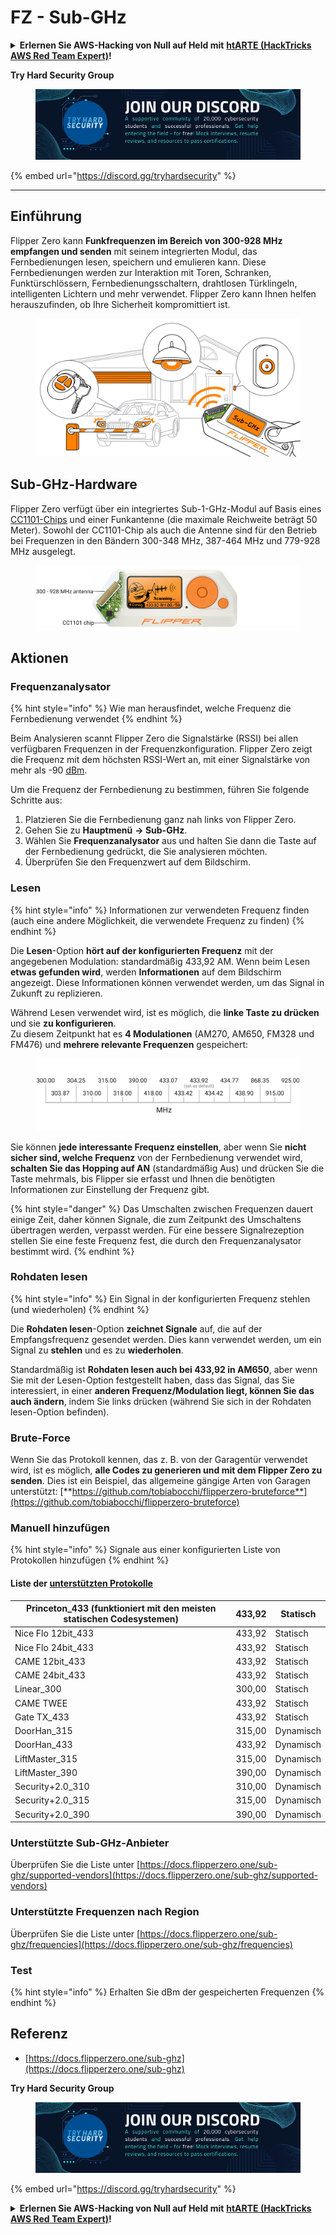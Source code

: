# FZ - Sub-GHz

<details>

<summary><strong>Erlernen Sie AWS-Hacking von Null auf Held mit</strong> <a href="https://training.hacktricks.xyz/courses/arte"><strong>htARTE (HackTricks AWS Red Team Expert)</strong></a><strong>!</strong></summary>

Andere Möglichkeiten, HackTricks zu unterstützen:

* Wenn Sie Ihr **Unternehmen in HackTricks beworben sehen möchten** oder **HackTricks in PDF herunterladen möchten**, überprüfen Sie die [**ABONNEMENTPLÄNE**](https://github.com/sponsors/carlospolop)!
* Holen Sie sich das [**offizielle PEASS & HackTricks-Merchandise**](https://peass.creator-spring.com)
* Entdecken Sie [**The PEASS Family**](https://opensea.io/collection/the-peass-family), unsere Sammlung exklusiver [**NFTs**](https://opensea.io/collection/the-peass-family)
* **Treten Sie der** 💬 [**Discord-Gruppe**](https://discord.gg/hRep4RUj7f) oder der [**Telegram-Gruppe**](https://t.me/peass) bei oder **folgen** Sie uns auf **Twitter** 🐦 [**@carlospolopm**](https://twitter.com/hacktricks\_live)**.**
* **Teilen Sie Ihre Hacking-Tricks, indem Sie PRs an die** [**HackTricks**](https://github.com/carlospolop/hacktricks) und [**HackTricks Cloud**](https://github.com/carlospolop/hacktricks-cloud) GitHub-Repositories einreichen.

</details>

**Try Hard Security Group**

<figure><img src="../../../.gitbook/assets/telegram-cloud-document-1-5159108904864449420.jpg" alt=""><figcaption></figcaption></figure>

{% embed url="https://discord.gg/tryhardsecurity" %}

***

## Einführung <a href="#kfpn7" id="kfpn7"></a>

Flipper Zero kann **Funkfrequenzen im Bereich von 300-928 MHz empfangen und senden** mit seinem integrierten Modul, das Fernbedienungen lesen, speichern und emulieren kann. Diese Fernbedienungen werden zur Interaktion mit Toren, Schranken, Funktürschlössern, Fernbedienungsschaltern, drahtlosen Türklingeln, intelligenten Lichtern und mehr verwendet. Flipper Zero kann Ihnen helfen herauszufinden, ob Ihre Sicherheit kompromittiert ist.

<figure><img src="../../../.gitbook/assets/image (714).png" alt=""><figcaption></figcaption></figure>

## Sub-GHz-Hardware <a href="#kfpn7" id="kfpn7"></a>

Flipper Zero verfügt über ein integriertes Sub-1-GHz-Modul auf Basis eines [﻿](https://www.st.com/en/nfc/st25r3916.html#overview)﻿[CC1101-Chips](https://www.ti.com/lit/ds/symlink/cc1101.pdf) und einer Funkantenne (die maximale Reichweite beträgt 50 Meter). Sowohl der CC1101-Chip als auch die Antenne sind für den Betrieb bei Frequenzen in den Bändern 300-348 MHz, 387-464 MHz und 779-928 MHz ausgelegt.

<figure><img src="../../../.gitbook/assets/image (923).png" alt=""><figcaption></figcaption></figure>

## Aktionen

### Frequenzanalysator

{% hint style="info" %}
Wie man herausfindet, welche Frequenz die Fernbedienung verwendet
{% endhint %}

Beim Analysieren scannt Flipper Zero die Signalstärke (RSSI) bei allen verfügbaren Frequenzen in der Frequenzkonfiguration. Flipper Zero zeigt die Frequenz mit dem höchsten RSSI-Wert an, mit einer Signalstärke von mehr als -90 [dBm](https://en.wikipedia.org/wiki/DBm).

Um die Frequenz der Fernbedienung zu bestimmen, führen Sie folgende Schritte aus:

1. Platzieren Sie die Fernbedienung ganz nah links von Flipper Zero.
2. Gehen Sie zu **Hauptmenü** **→ Sub-GHz**.
3. Wählen Sie **Frequenzanalysator** aus und halten Sie dann die Taste auf der Fernbedienung gedrückt, die Sie analysieren möchten.
4. Überprüfen Sie den Frequenzwert auf dem Bildschirm.

### Lesen

{% hint style="info" %}
Informationen zur verwendeten Frequenz finden (auch eine andere Möglichkeit, die verwendete Frequenz zu finden)
{% endhint %}

Die **Lesen**-Option **hört auf der konfigurierten Frequenz** mit der angegebenen Modulation: standardmäßig 433,92 AM. Wenn beim Lesen **etwas gefunden wird**, werden **Informationen** auf dem Bildschirm angezeigt. Diese Informationen können verwendet werden, um das Signal in Zukunft zu replizieren.

Während Lesen verwendet wird, ist es möglich, die **linke Taste zu drücken** und sie **zu konfigurieren**.\
Zu diesem Zeitpunkt hat es **4 Modulationen** (AM270, AM650, FM328 und FM476) und **mehrere relevante Frequenzen** gespeichert:

<figure><img src="../../../.gitbook/assets/image (947).png" alt=""><figcaption></figcaption></figure>

Sie können **jede interessante Frequenz einstellen**, aber wenn Sie **nicht sicher sind, welche Frequenz** von der Fernbedienung verwendet wird, **schalten Sie das Hopping auf AN** (standardmäßig Aus) und drücken Sie die Taste mehrmals, bis Flipper sie erfasst und Ihnen die benötigten Informationen zur Einstellung der Frequenz gibt.

{% hint style="danger" %}
Das Umschalten zwischen Frequenzen dauert einige Zeit, daher können Signale, die zum Zeitpunkt des Umschaltens übertragen werden, verpasst werden. Für eine bessere Signalrezeption stellen Sie eine feste Frequenz fest, die durch den Frequenzanalysator bestimmt wird.
{% endhint %}

### **Rohdaten lesen**

{% hint style="info" %}
Ein Signal in der konfigurierten Frequenz stehlen (und wiederholen)
{% endhint %}

Die **Rohdaten lesen**-Option **zeichnet Signale** auf, die auf der Empfangsfrequenz gesendet werden. Dies kann verwendet werden, um ein Signal zu **stehlen** und es zu **wiederholen**.

Standardmäßig ist **Rohdaten lesen auch bei 433,92 in AM650**, aber wenn Sie mit der Lesen-Option festgestellt haben, dass das Signal, das Sie interessiert, in einer **anderen Frequenz/Modulation liegt, können Sie das auch ändern**, indem Sie links drücken (während Sie sich in der Rohdaten lesen-Option befinden).

### Brute-Force

Wenn Sie das Protokoll kennen, das z. B. von der Garagentür verwendet wird, ist es möglich, **alle Codes zu generieren und mit dem Flipper Zero zu senden**. Dies ist ein Beispiel, das allgemeine gängige Arten von Garagen unterstützt: [**https://github.com/tobiabocchi/flipperzero-bruteforce**](https://github.com/tobiabocchi/flipperzero-bruteforce)

### Manuell hinzufügen

{% hint style="info" %}
Signale aus einer konfigurierten Liste von Protokollen hinzufügen
{% endhint %}

#### Liste der [unterstützten Protokolle](https://docs.flipperzero.one/sub-ghz/add-new-remote) <a href="#id-3iglu" id="id-3iglu"></a>

| Princeton\_433 (funktioniert mit den meisten statischen Codesystemen) | 433,92 | Statisch  |
| --------------------------------------------------------------- | ------ | ------- |
| Nice Flo 12bit\_433                                             | 433,92 | Statisch  |
| Nice Flo 24bit\_433                                             | 433,92 | Statisch  |
| CAME 12bit\_433                                                 | 433,92 | Statisch  |
| CAME 24bit\_433                                                 | 433,92 | Statisch  |
| Linear\_300                                                     | 300,00 | Statisch  |
| CAME TWEE                                                       | 433,92 | Statisch  |
| Gate TX\_433                                                    | 433,92 | Statisch  |
| DoorHan\_315                                                    | 315,00 | Dynamisch |
| DoorHan\_433                                                    | 433,92 | Dynamisch |
| LiftMaster\_315                                                 | 315,00 | Dynamisch |
| LiftMaster\_390                                                 | 390,00 | Dynamisch |
| Security+2.0\_310                                               | 310,00 | Dynamisch |
| Security+2.0\_315                                               | 315,00 | Dynamisch |
| Security+2.0\_390                                               | 390,00 | Dynamisch |
### Unterstützte Sub-GHz-Anbieter

Überprüfen Sie die Liste unter [https://docs.flipperzero.one/sub-ghz/supported-vendors](https://docs.flipperzero.one/sub-ghz/supported-vendors)

### Unterstützte Frequenzen nach Region

Überprüfen Sie die Liste unter [https://docs.flipperzero.one/sub-ghz/frequencies](https://docs.flipperzero.one/sub-ghz/frequencies)

### Test

{% hint style="info" %}
Erhalten Sie dBm der gespeicherten Frequenzen
{% endhint %}

## Referenz

* [https://docs.flipperzero.one/sub-ghz](https://docs.flipperzero.one/sub-ghz)

**Try Hard Security Group**

<figure><img src="../../../.gitbook/assets/telegram-cloud-document-1-5159108904864449420.jpg" alt=""><figcaption></figcaption></figure>

{% embed url="https://discord.gg/tryhardsecurity" %}

<details>

<summary><strong>Erlernen Sie AWS-Hacking von Null auf Held mit</strong> <a href="https://training.hacktricks.xyz/courses/arte"><strong>htARTE (HackTricks AWS Red Team Expert)</strong></a><strong>!</strong></summary>

Andere Möglichkeiten, HackTricks zu unterstützen:

* Wenn Sie Ihr **Unternehmen in HackTricks beworben sehen möchten** oder **HackTricks in PDF herunterladen möchten**, überprüfen Sie die [**ABONNEMENTPLÄNE**](https://github.com/sponsors/carlospolop)!
* Holen Sie sich das [**offizielle PEASS & HackTricks-Merch**](https://peass.creator-spring.com)
* Entdecken Sie [**The PEASS Family**](https://opensea.io/collection/the-peass-family), unsere Sammlung exklusiver [**NFTs**](https://opensea.io/collection/the-peass-family)
* **Treten Sie der** 💬 [**Discord-Gruppe**](https://discord.gg/hRep4RUj7f) oder der [**Telegramm-Gruppe**](https://t.me/peass) bei oder **folgen** Sie uns auf **Twitter** 🐦 [**@carlospolopm**](https://twitter.com/hacktricks\_live)**.**
* **Teilen Sie Ihre Hacking-Tricks, indem Sie PRs an die** [**HackTricks**](https://github.com/carlospolop/hacktricks) und [**HackTricks Cloud**](https://github.com/carlospolop/hacktricks-cloud) GitHub-Repositories einreichen.

</details>
